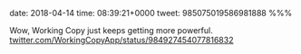 date: 2018-04-14
time: 08:39:21+0000
tweet: 985075019586981888
%%%

Wow, Working Copy just keeps getting more powerful. [twitter.com/WorkingCopyApp/status/984927454077816832](https://twitter.com/WorkingCopyApp/status/984927454077816832)
